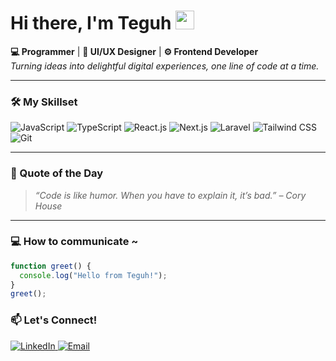 <h1 align="left">
  Hi there, I'm Teguh <img src="https://media.giphy.com/media/hvRJCLFzcasrR4ia7z/giphy.gif" width="30px" alt="waving hand"/>
</h1>

<p align="left">
  <strong>💻 Programmer</strong> | <strong>🎨 UI/UX Designer</strong> | <strong>⚙️ Frontend Developer</strong><br />
  <em>Turning ideas into delightful digital experiences, one line of code at a time.</em>
</p>

---

### 🛠️ My Skillset


![JavaScript](https://img.shields.io/badge/JavaScript-Advance-FFDD00?style=for-the-badge&logo=javascript&logoColor=F7DF1E)
![TypeScript](https://img.shields.io/badge/TypeScript-Intermediate-3178C6?style=for-the-badge&logo=typescript&logoColor=3178C6)
![React.js](https://img.shields.io/badge/React-Intermediate-61DAFB?style=for-the-badge&logo=react&logoColor=61DAFB)
![Next.js](https://img.shields.io/badge/Next.js-Intermediate-000000?style=for-the-badge&logo=next.js&logoColor=FFFFFF)
![Laravel](https://img.shields.io/badge/Laravel-Intermediate-FF2D20?style=for-the-badge&logo=laravel&logoColor=FF2D20)
![Tailwind CSS](https://img.shields.io/badge/TailwindCSS-Advance-06B6D4?style=for-the-badge&logo=tailwind-css&logoColor=06B6D4)
![Git](https://img.shields.io/badge/Git-Advance-F05032?style=for-the-badge&logo=git&logoColor=F05032)


---

### 💬 Quote of the Day

> _“Code is like humor. When you have to explain it, it’s bad.” – Cory House_

---

### 💻 How to communicate ~

```javascript
function greet() {
  console.log("Hello from Teguh!");
}
greet();
```

### 📫 Let's Connect!
<p align="left"> <a href="https://www.linkedin.com/in/teguhrmdhn" target="_blank"> <img alt="LinkedIn" src="https://img.shields.io/badge/LinkedIn-0077B5?style=for-the-badge&logo=linkedin&logoColor=white" /> </a> <a href="mailto:teguhthuv@gmail.com" target="_blank"> <img alt="Email" src="https://img.shields.io/badge/Email-D14836?style=for-the-badge&logo=gmail&logoColor=white" /> </a> </p>
